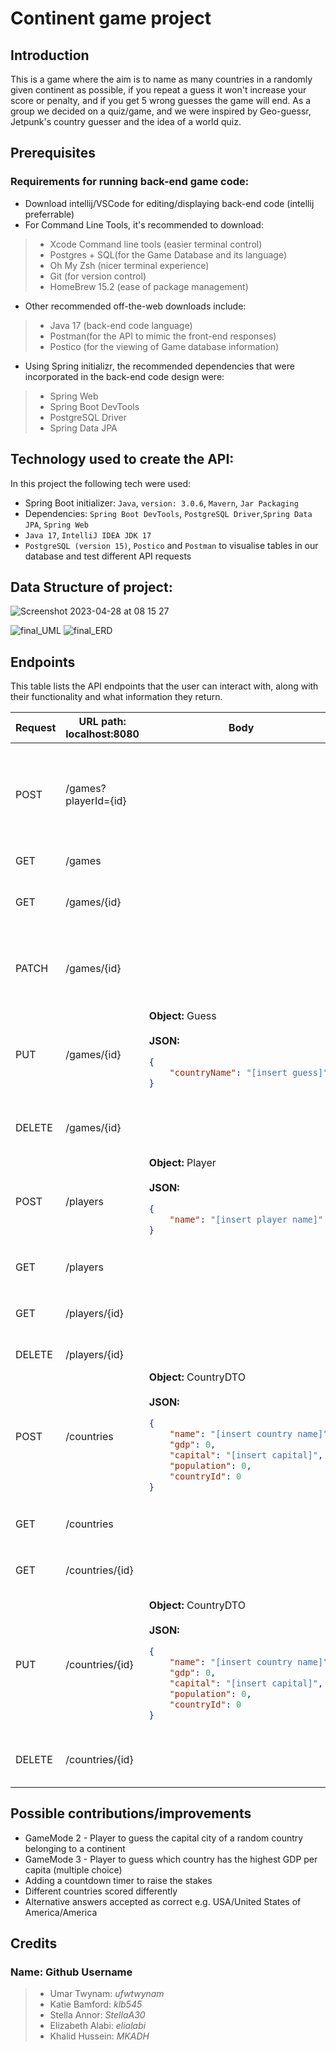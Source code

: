 # Continent game project
## Introduction
This is a game where the aim is to name as many countries in a randomly given continent as possible, if you repeat a guess it won't increase your score or penalty, and if you get 5 wrong guesses the game will end. As a group we decided on a quiz/game, and we were inspired by Geo-guessr, Jetpunk's country guesser and the idea of a world quiz.

## Prerequisites
### Requirements for running back-end game code:
* Download intellij/VSCode for editing/displaying back-end code (intellij preferrable)
* For Command Line Tools, it's recommended to download:
>* Xcode Command line tools (easier terminal control)
>* Postgres + SQL(for the Game Database and its language)
>* Oh My Zsh (nicer terminal experience)
>* Git (for version control)
>* HomeBrew 15.2 (ease of package management)
* Other recommended off-the-web downloads include:
>* Java 17 (back-end code language)
>* Postman(for the API to mimic the front-end responses)
>* Postico (for the viewing of Game database information)
* Using Spring initializr, the recommended dependencies that were incorporated in the back-end code design were:
>* Spring Web
>* Spring Boot DevTools
>* PostgreSQL Driver
>* Spring Data JPA


## Technology used to create the API:
In this project the following tech were used:
* Spring Boot initializer: `Java`, `version: 3.0.6`, `Mavern`, `Jar Packaging`
* Dependencies: `Spring Boot DevTools`, `PostgreSQL Driver`,`Spring Data JPA`, `Spring Web`
* `Java 17`, `IntelliJ IDEA JDK 17`
*  `PostgreSQL (version 15)`, `Postico` and `Postman` to visualise tables in our database and test different API requests


## Data Structure of project:

![Screenshot 2023-04-28 at 08 15 27](https://user-images.githubusercontent.com/56633439/235082783-6bd10530-1522-42fb-9184-200b94d3d109.png)

![final_UML](https://user-images.githubusercontent.com/56633439/235082826-dc91071f-2a12-4d4e-9c38-0fd7fd6ca05e.png)
![final_ERD](https://user-images.githubusercontent.com/56633439/235082828-7d35b44c-125d-4175-82d8-07006240a500.png)




## Endpoints

This table lists the API endpoints that the user can interact with, along with their functionality and what information they return.

<table>
  <thead>
    <tr>
      <th>Request</th>
      <th>URL path: localhost:8080 </th>
      <th>Body</th>
      <th>Functionality</th>
      <th>Information Returned</th>
    </tr>
  </thead>
  <tbody>
    <tr>
      <td>POST</td>
      <td>/games?playerId={id}</td>
      <td></td>
      <td>Starts a new game for the specified player. (PlayerId is assigned a value in the Param.)</td>
      <td><code>Reply</code> object containing a <code>currentScore</code>, <code>maxScore</code>, <code>penalty</code>, and a <code>message</code>.</td>
    </tr>
    <tr>
      <td>GET</td>
      <td>/games</td>
      <td></td>
      <td>Gets all games.</td>
      <td>List of all <code>Game</code> objects.</td>
    </tr>
    <tr>
      <td>GET</td>
      <td>/games/{id}</td>
      <td></td>
      <td>Gets the game with the Id specified.</td>
      <td>The <code>Game</code> object with the specified Id.</td>
    </tr>
    <tr>
      <td>PATCH</td>
      <td>/games/{id}</td>
      <td></td>
      <td>Terminates the game with the Id specified.</td>
      <td><code>Reply</code> object containing a <code>currentScore</code>, <code>maxScore</code>, <code>penalty</code>, and a <code>message</code>.</td>
    </tr>
    <tr>
      <td>PUT</td>
      <td>/games/{id}</td>
      <td> <strong>Object:</strong> Guess <br><br> <strong>JSON:</strong>

```json
{
    "countryName": "[insert guess]"
}
```

</td>
      <td>Submits a guess to the game with the specified Id.</td>
      <td><code>Reply</code> object containing a <code>currentScore</code>, <code>maxScore</code>, <code>penalty</code>, and a<code>message</code>.</td>
    </tr>
    <tr>
      <td>DELETE</td>
      <td>/games/{id}</td>
      <td></td>
      <td>Deletes the game with the specified Id.</td>
      <td>-</td>
    </tr>
    <tr>
      <td>POST</td>
      <td>/players</td>
      <td> <strong>Object:</strong> Player <br><br> <strong>JSON:</strong>

```json
{
    "name": "[insert player name]"
}
```

</td>
      <td>Creates a new player</td>
      <td>The <code>Player</code> object that was created.</td>
    </tr>
    <tr>
      <td>GET</td>
      <td>/players</td>
      <td></td>
      <td>Gets all players.</td>
      <td>List of all <code>Player</code> objects.</td>
    </tr>
    <tr>
      <td>GET</td>
      <td>/players/{id}</td>
      <td></td>
      <td>Gets the player of the Id specified.</td>
      <td>The <code>Player</code> object with the specified Id.</td>
    </tr>
    <tr>
      <td>DELETE</td>
      <td>/players/{id}</td>
      <td></td>
      <td>Deletes a player.</td>
      <td>-</td>
    </tr>
    <tr>
      <td>POST</td>
      <td>/countries</td>
      <td><strong>Object:</strong> CountryDTO <br><br> <strong>JSON:</strong>

```json
{
    "name": "[insert country name]",
    "gdp": 0,
    "capital": "[insert capital]",
    "population": 0,
    "countryId": 0
}
```

</td>
      <td>Creates a new country.</td>
      <td>The <code>Country</code> object with the specified Id.</td>
    </tr>
    <tr>
      <td>GET</td>
      <td>/countries</td>
      <td></td>
      <td>Gets all countries.</td>
      <td>List of all <code>Country</code> objects.</td>
    </tr>
    <tr>
      <td>GET</td>
      <td>/countries/{id}</td>
      <td></td>
      <td>Gets the country with the Id specified.</td>
      <td>The <code>Country</code> object with the specified Id.</td>
    </tr>
    <tr>
      <td>PUT</td>
      <td>/countries/{id}</td>
      <td><strong>Object:</strong> CountryDTO <br><br> <strong>JSON:</strong>

```json
{
    "name": "[insert country name]",
    "gdp": 0,
    "capital": "[insert capital]",
    "population": 0,
    "countryId": 0
}
```

</td>
      <td>Updates the country with the specified Id.</td>
      <td>The <code>Country</code> object that was updated.</td>
    </tr>
    <tr>
      <td>DELETE</td>
      <td>/countries/{id}</td>
      <td></td>
      <td>Deletes the country with the specified Id.</td>
      <td>-</td>
    </tr>
  </tbody>
</table>

## Possible contributions/improvements
* GameMode 2 - Player to guess the capital city of a random country belonging to a continent
* GameMode 3 - Player to guess which country has the highest GDP per capita (multiple choice)
* Adding a countdown timer to raise the stakes
* Different countries scored differently
* Alternative answers accepted as correct e.g. USA/United States of America/America

## Credits
### Name: Github Username
>* Umar Twynam: *ufwtwynam*
>* Katie Bamford: *klb545*
>* Stella Annor: *StellaA30*
>* Elizabeth Alabi: *elialabi*
>* Khalid Hussein: *MKADH*

